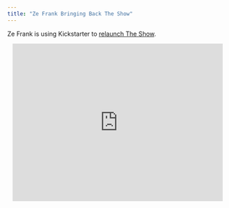 ```yaml
---
title: "Ze Frank Bringing Back The Show"
---
```

<p>Ze Frank is using Kickstarter to <a href="http://www.kickstarter.com/projects/zefrank/a-show-with-ze-frank">relaunch The Show</a>.</p>
<div align="center">
<iframe frameborder="0" height="360px" src="http://www.kickstarter.com/projects/zefrank/a-show-with-ze-frank/widget/video.html" width="480px"></iframe>
</div>
